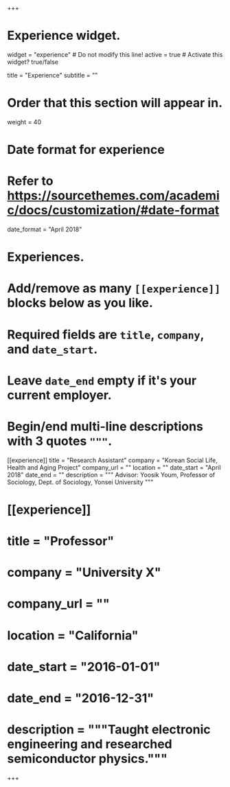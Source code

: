 +++
# Experience widget.
widget = "experience"  # Do not modify this line!
active = true  # Activate this widget? true/false

title = "Experience"
subtitle = ""

# Order that this section will appear in.
weight = 40

# Date format for experience
#   Refer to https://sourcethemes.com/academic/docs/customization/#date-format
date_format = "April 2018"

# Experiences.
#   Add/remove as many `[[experience]]` blocks below as you like.
#   Required fields are `title`, `company`, and `date_start`.
#   Leave `date_end` empty if it's your current employer.
#   Begin/end multi-line descriptions with 3 quotes `"""`.
[[experience]]
  title = "Research Assistant"
  company = "Korean Social Life, Health and Aging Project"
  company_url = ""
  location = ""
  date_start = "April 2018"
  date_end = ""
  description = """
  Advisor: Yoosik Youm, Professor of Sociology,
  Dept. of Sociology, Yonsei University
  """

# [[experience]]
#  title = "Professor"
#  company = "University X"
#  company_url = ""
#  location = "California"
#  date_start = "2016-01-01"
#  date_end = "2016-12-31"
#  description = """Taught electronic engineering and researched semiconductor physics."""

+++
